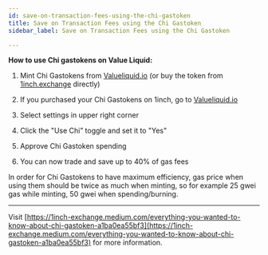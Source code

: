 ```yaml
---
id: save-on-transaction-fees-using-the-chi-gastoken
title: Save on Transaction Fees using the Chi Gastoken
sidebar_label: Save on Transaction Fees using the Chi Gastoken

---
```

**How to use Chi gastokens on Value Liquid:**

1. Mint Chi Gastokens from [Valueliquid.io](http://valueliquid.io) (or buy the token from [1inch.exchange](http://1inch.exchange) directly)

2. If you purchased your Chi Gastokens on 1inch, go to [Valueliquid.io](http://valueliquid.io)

3. Select settings in upper right corner

4. Click the "Use Chi” toggle and set it to "Yes"

5. Approve Chi Gastoken spending

6. You can now trade and save up to 40% of gas fees

In order for Chi Gastokens to have maximum efficiency, gas price when using them should be twice as much when minting, so for example 25 gwei gas while minting, 50 gwei when spending/burning.

---


Visit [https://1inch-exchange.medium.com/everything-you-wanted-to-know-about-chi-gastoken-a1ba0ea55bf3](https://1inch-exchange.medium.com/everything-you-wanted-to-know-about-chi-gastoken-a1ba0ea55bf3) for more information.
